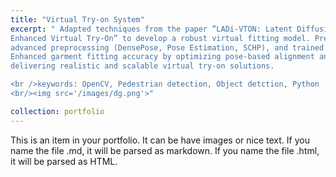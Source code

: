 ```yaml
---
title: "Virtual Try-on System"
excerpt: " Adapted techniques from the paper ”LADi-VTON: Latent Diffusion Textual-Inversion
Enhanced Virtual Try-On” to develop a robust virtual fitting model. Prepared high-quality training data, implemented
advanced preprocessing (DensePose, Pose Estimation, SCHP), and trained all pipeline modules.
Enhanced garment fitting accuracy by optimizing pose-based alignment and refining model performance,
delivering realistic and scalable virtual try-on solutions.

<br />keywords: OpenCV, Pedestrian detection, Object detction, Python
<br/><img src='/images/dg.png'>"

collection: portfolio
---
```


This is an item in your portfolio. It can be have images or nice text. If you name the file .md, it will be parsed as markdown. If you name the file .html, it will be parsed as HTML.
